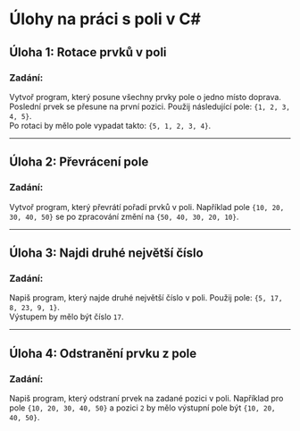 
# Úlohy na práci s poli v C#

## Úloha 1: Rotace prvků v poli

### Zadání:
Vytvoř program, který posune všechny prvky pole o jedno místo doprava. Poslední prvek se přesune na první pozici. Použij následující pole: `{1, 2, 3, 4, 5}`.  
Po rotaci by mělo pole vypadat takto: `{5, 1, 2, 3, 4}`.

---

## Úloha 2: Převrácení pole

### Zadání:
Vytvoř program, který převrátí pořadí prvků v poli. Například pole `{10, 20, 30, 40, 50}` se po zpracování změní na `{50, 40, 30, 20, 10}`.

---

## Úloha 3: Najdi druhé největší číslo

### Zadání:
Napiš program, který najde druhé největší číslo v poli. Použij pole: `{5, 17, 8, 23, 9, 1}`.  
Výstupem by mělo být číslo `17`.

---

## Úloha 4: Odstranění prvku z pole

### Zadání:
Napiš program, který odstraní prvek na zadané pozici v poli. Například pro pole `{10, 20, 30, 40, 50}` a pozici `2` by mělo výstupní pole být `{10, 20, 40, 50}`.
